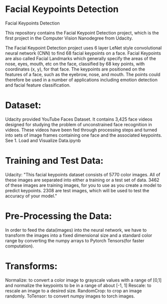# Facial Keypoints Detection
Facial Keypoints Detection


This repository contains the Facial Keypoint Detection project, which is the first project in the Computer Vision Nanodegree from Udacity.

The Facial Keypoint Detection project uses 6 layer LeNet style convolutional neural network (CNN) to find 68 facial keypoints on a face. Facial Keypoints are also called Facial Landmarks which generally specify the areas of the nose, eyes, mouth, etc on the face, classified by 68 key points, with coordinates (x, y), for that face. The keypoints are positioned on the features of a face, such as the eyebrow, nose, and mouth. The points could therefore be used in a number of applications including emotion detection and facial feature classification.

# Dataset:
Udacity provided YouTube Faces Dataset. It contains 3,425 face videos designed for studying the problem of unconstrained face recognition in videos. These videos have been fed through processing steps and turned into sets of image frames containing one face and the associated keypoints.
See 1. Load and Visualize Data.ipynb

# Training and Test Data:
Udacity: "This facial keypoints dataset consists of 5770 color images. All of these images are separated into either a training or a test set of data. 3462 of these images are training images, for you to use as you create a model to predict keypoints.
2308 are test images, which will be used to test the accuracy of your model."


# Pre-Processing the Data:
In order to feed the data(images) into the neural network, we have to transform the images into a fixed dimensional size and a standard color range by converting the numpy arrays to Pytorch Tensors(for faster computation).

# Transforms:
Normalize: to convert a color image to grayscale values with a range of [0,1] and normalize the keypoints to be in a range of about [-1, 1]
Rescale: to rescale an image to a desired size.
RandomCrop: to crop an image randomly.
ToTensor: to convert numpy images to torch images.



